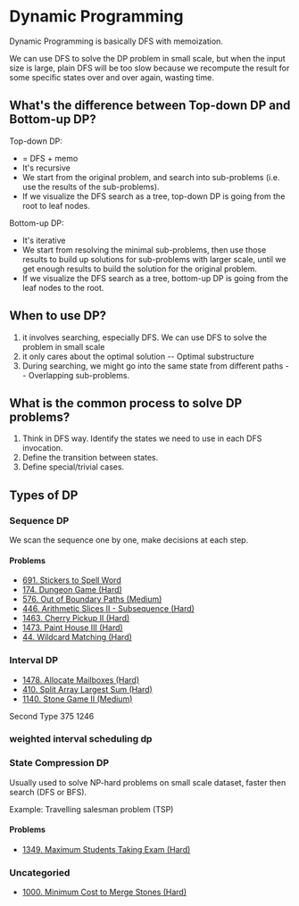 # Dynamic Programming

Dynamic Programming is basically DFS with memoization.

We can use DFS to solve the DP problem in small scale, but when the input size is large, plain DFS will be too slow because we recompute the result for some specific states over and over again, wasting time.

## What's the difference between Top-down DP and Bottom-up DP?

Top-down DP:

* = DFS + memo
* It's recursive
* We start from the original problem, and search into sub-problems \(i.e. use the results of the sub-problems\).
* If we visualize the DFS search as a tree, top-down DP is going from the root to leaf nodes.

Bottom-up DP:

* It's iterative
* We start from resolving the minimal sub-problems, then use those results to build up solutions for sub-problems with larger scale, until we get enough results to build the solution for the original problem.
* If we visualize the DFS search as a tree, bottom-up DP is going from the leaf nodes to the root.

## When to use DP?

1. it involves searching, especially DFS. We can use DFS to solve the problem in small scale
2. it only cares about the optimal solution -- Optimal substructure
3. During searching, we might go into the same state from different paths -- Overlapping sub-problems.

## What is the common process to solve DP problems?

1. Think in DFS way. Identify the states we need to use in each DFS invocation.
2. Define the transition between states.
3. Define special/trivial cases.

## Types of DP

### Sequence DP

We scan the sequence one by one, make decisions at each step.

#### Problems

* [691. Stickers to Spell Word](https://leetcode.com/problems/stickers-to-spell-word/)
* [174. Dungeon Game \(Hard\)](https://leetcode.com/problems/dungeon-game/)
* [576. Out of Boundary Paths \(Medium\)](https://leetcode.com/problems/out-of-boundary-paths/)
* [446. Arithmetic Slices II - Subsequence \(Hard\)](https://leetcode.com/problems/arithmetic-slices-ii-subsequence/)
* [1463. Cherry Pickup II \(Hard\)](https://leetcode.com/problems/cherry-pickup-ii/)
* [1473. Paint House III \(Hard\)](https://leetcode.com/problems/paint-house-iii/)
* [44. Wildcard Matching \(Hard\)](https://leetcode.com/problems/wildcard-matching/submissions/)

### Interval DP

* [1478. Allocate Mailboxes \(Hard\)](https://leetcode.com/problems/allocate-mailboxes/)
* [410. Split Array Largest Sum \(Hard\)](https://leetcode.com/problems/split-array-largest-sum/)
* [1140. Stone Game II (Medium)](https://leetcode.com/problems/stone-game-ii/)

Second Type 375 1246

### weighted interval scheduling dp

### State Compression DP

Usually used to solve NP-hard problems on small scale dataset, faster then search \(DFS or BFS\).

Example: Travelling salesman problem \(TSP\)

#### Problems

* [1349. Maximum Students Taking Exam \(Hard\)](https://leetcode.com/problems/maximum-students-taking-exam/)

### Uncategoried

* [1000. Minimum Cost to Merge Stones \(Hard\)](https://leetcode.com/problems/minimum-cost-to-merge-stones/)